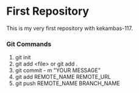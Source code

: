 # First Repository

This is my very first repository with kekambas-117.

### Git Commands 
1. git init 
2. git add \<file\> or git add .
3. git commit - m "YOUR MESSAGE"
4. git add REMOTE_NAME REMOTE_URL
5. git push REMOTE_NAME BRANCH_NAME